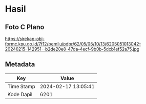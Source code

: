 # Hasil

## Foto C Plano

https://sirekap-obj-formc.kpu.go.id/7f12/pemilu/pdpr/62/05/05/10/13/6205051013042-20240215-142951--b2de20e8-47da-4ecf-9b0b-5dcb1ef52a75.jpg


## Metadata

| Key        | Value               |
| ---------- | ------------------- |
| Time Stamp | 2024-02-17 13:05:41 |
| Kode Dapil | 6201                |



